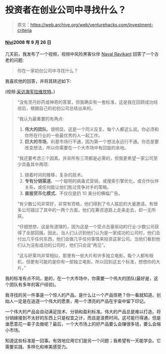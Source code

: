 # 投资者在创业公司中寻找什么？

> 原文：<https://web.archive.org/web/venturehacks.com/investment-criteria>

#### [Nivi](/web/20221128052547/https://venturehacks.com/about)2008 年 9 月 26 日

几天前，我发布了一个视频，视频中风险黑客伙伴 [Naval Ravikant](https://web.archive.org/web/20221128052547/http://venturehacks.com/naval) 回答了一个古老的问题:

> 你在一家初创公司中寻找什么？

我喜欢他的回答，并将其转述如下:

<param name="movie" value="http://www.youtube.com/v/_BwatxQwgNs&amp;hl=en&amp;fs=1"> <param name="allowFullScreen" value="true">

(视频:[采访海军拉维坎特](https://web.archive.org/web/20221128052547/http://www.youtube.com/watch?v=_BwatxQwgNs)。)

> “没有灵丹妙药或神奇的答案，但我确实有一套标准，这是我在回顾成功经验后，根据自己的初创公司总结出来的。
> 
> “我认为最重要的有两点:
> 
> 1.  **伟大的团队**。很明显。这是一个同义反复。每个人都这么说。你必须和你所在行业的一些最优秀的人一起工作。
> 2.  **巨大的市场**。利基市场行不通，因为第一个想法永远行不通。你总是要改变想法，所以你需要在一个大市场中有回旋的余地。
> 
> “我还要考虑三个因素。并非所有三项都是必需的，但我更希望一家公司至少具备其中两项:
> 
> 1.  随着时间的推移，复杂的技术。
> 2.  **专有分销渠道**。一个聪明的病毒式营销，或搜索引擎优化，或合作伙伴关系，或任何能让他们胜过竞争对手的策略。
> 3.  **直接货币化模式**。不仅仅是扔 10 美分的横幅广告。
> 
> “有少数公司非常好，非常有资格，他们得到了令人尴尬的大量邀请。有很多公司错过了其中的一两个方面，他们在筹资道路上走来走去，却一无所获。
> 
> “仔细想想，这是有道理的，因为这是一个受点击量驱动的行业:少数公司获得了全部回报。因此，当人们认识到他们认为是一家成功的公司时，他们会付出几乎任何东西，他们会做几乎任何事情来投资这家公司。当他们看到他们认为没有成功的公司时，他们只会说“再见”。
> 
> “这与好莱坞非常相似，那里有一些大片和许多独立电影。每个人都有相机，但更有可能的是你有一部独立电影。所以回到这五个标准，想想你的大片。”

我的标准有点不同。是的，在一个大市场中，你需要一个伟大的团队(最好是，这个团队有多年的客户经验)。

我寻找的另一件事是一个惊人的产品。是什么让一个产品惊艳？你一看就知道。创始人一定是在追逐一个伟大的愿景，用一个漂亮的产品在宇宙中留下印记。

一个伟大的产品会自动满足技术、分销和盈利标准。伟大的产品总是难以打造。将分销嫁接到不太好的东西上只是权宜之计，而且是浪费时间。这可能行得通，但是谁愿意花一辈子去做呢？最后，一个大市场上的好产品要么会赚很多钱，要么会缩小市场。

知道这些标准是一回事。有效地应用它们是另一个问题；我希望有一天能学会。它需要实践、多样化和审美感受力。